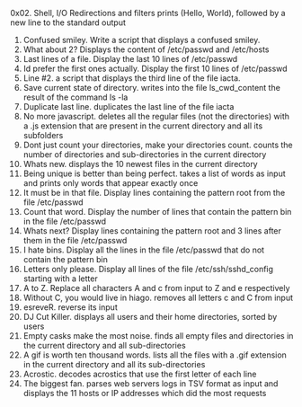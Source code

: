 0x02. Shell, I/O Redirections and filters
prints (Hello, World), followed by a new line to the standard output
1. Confused smiley. Write a script that displays a confused smiley.
3. What about 2? Displays the content of /etc/passwd and /etc/hosts
4. Last lines of a file. Display the last 10 lines of /etc/passwd
5. Id prefer the first ones actually. Display the first 10 lines of /etc/passwd
6. Line #2. a script that displays the third line of the file iacta.
8. Save current state of directory. writes into the file ls_cwd_content the result of the command ls -la
9. Duplicate last line. duplicates the last line of the file iacta
10. No more javascript. deletes all the regular files (not the directories) with a .js extension that are present in the current directory and all its subfolders
11. Dont just count your directories, make your directories count. counts the number of directories and sub-directories in the current directory
12. Whats new. displays the 10 newest files in the current directory
13. Being unique is better than being perfect. takes a list of words as input and prints only words that appear exactly once
14. It must be in that file. Display lines containing the pattern root from the file /etc/passwd
15. Count that word. Display the number of lines that contain the pattern bin in the file /etc/passwd
16. Whats next? Display lines containing the pattern root and 3 lines after them in the file /etc/passwd
17. I hate bins. Display all the lines in the file /etc/passwd that do not contain the pattern bin
18. Letters only please. Display all lines of the file /etc/ssh/sshd_config starting with a letter
19. A to Z. Replace all characters A and c from input to Z and e respectively
20. Without C, you would live in hiago. removes all letters c and C from input
21. esreveR. reverse its input
22. DJ Cut Killer. displays all users and their home directories, sorted by users
23. Empty casks make the most noise. finds all empty files and directories in the current directory and all sub-directories
24. A gif is worth ten thousand words. lists all the files with a .gif extension in the current directory and all its sub-directories
25. Acrostic. decodes acrostics that use the first letter of each line
26. The biggest fan. parses web servers logs in TSV format as input and displays the 11 hosts or IP addresses which did the most requests
